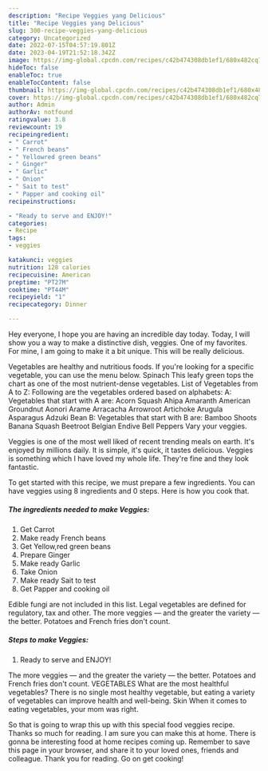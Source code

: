 ```yaml
---
description: "Recipe Veggies yang Delicious"
title: "Recipe Veggies yang Delicious"
slug: 300-recipe-veggies-yang-delicious
category: Uncategorized
date: 2022-07-15T04:57:19.801Z
date: 2023-04-19T21:52:18.342Z
image: https://img-global.cpcdn.com/recipes/c42b474308db1ef1/680x482cq70/veggies-recipe-main-photo.jpg
hideToc: false
enableToc: true
enableTocContent: false
thumbnail: https://img-global.cpcdn.com/recipes/c42b474308db1ef1/680x482cq70/veggies-recipe-main-photo.jpg
cover: https://img-global.cpcdn.com/recipes/c42b474308db1ef1/680x482cq70/veggies-recipe-main-photo.jpg
author: Admin
authorAv: notfound
ratingvalue: 3.8
reviewcount: 19
recipeingredient:
- " Carrot"
- " French beans"
- " Yellowred green beans"
- " Ginger"
- " Garlic"
- " Onion"
- " Sait to test"
- " Papper and cooking oil"
recipeinstructions:

- "Ready to serve and ENJOY!"
categories:
- Recipe
tags:
- veggies

katakunci: veggies 
nutrition: 128 calories
recipecuisine: American
preptime: "PT27M"
cooktime: "PT44M"
recipeyield: "1"
recipecategory: Dinner

---
```



Hey everyone, I hope you are having an incredible day today. Today, I will show you a way to make a distinctive dish, veggies. One of my favorites. For mine, I am going to make it a bit unique. This will be really delicious.

Vegetables are healthy and nutritious foods. If you&#39;re looking for a specific vegetable, you can use the menu below. Spinach This leafy green tops the chart as one of the most nutrient-dense vegetables. List of Vegetables from A to Z: Following are the vegetables ordered based on alphabets: A: Vegetables that start with A are: Acorn Squash Ahipa Amaranth American Groundnut Aonori Arame Arracacha Arrowroot Artichoke Arugula Asparagus Adzuki Bean B: Vegetables that start with B are: Bamboo Shoots Banana Squash Beetroot Belgian Endive Bell Peppers Vary your veggies.

Veggies is one of the most well liked of recent trending meals on earth. It's enjoyed by millions daily. It is simple, it's quick, it tastes delicious. Veggies is something which I have loved my whole life. They're fine and they look fantastic.


To get started with this recipe, we must prepare a few ingredients. You can have veggies using 8 ingredients and 0 steps. Here is how you cook that.

<!--inarticleads1-->

##### The ingredients needed to make Veggies:

1. Get  Carrot
1. Make ready  French beans
1. Get  Yellow,red green beans
1. Prepare  Ginger
1. Make ready  Garlic
1. Take  Onion
1. Make ready  Sait to test
1. Get  Papper and cooking oil


Edible fungi are not included in this list. Legal vegetables are defined for regulatory, tax and other. The more veggies — and the greater the variety — the better. Potatoes and French fries don&#39;t count. 

<!--inarticleads2-->

##### Steps to make Veggies:


1. Ready to serve and ENJOY!

The more veggies — and the greater the variety — the better. Potatoes and French fries don&#39;t count. VEGETABLES What are the most healthful vegetables? There is no single most healthy vegetable, but eating a variety of vegetables can improve health and well-being. Skin When it comes to eating vegetables, your mom was right. 

So that is going to wrap this up with this special food veggies recipe. Thanks so much for reading. I am sure you can make this at home. There is gonna be interesting food at home recipes coming up. Remember to save this page in your browser, and share it to your loved ones, friends and colleague. Thank you for reading. Go on get cooking!
